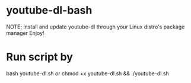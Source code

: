 # youtube-dl-bash
NOTE; install and update youtube-dl through your Linux distro's package manager
Enjoy!

# Run script by
bash youtube-dl.sh
or
chmod +x youtube-dl.sh && ./youtube-dl.sh
